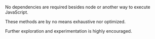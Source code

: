 No dependencies are required besides node or another way to execute JavaScript. 

These methods are by no means exhaustive nor optimized.  

Further exploration and experimentation is highly encouraged.